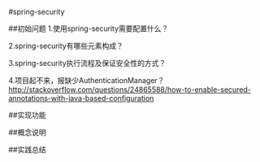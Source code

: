 #spring-security

##初始问题
1.使用spring-security需要配置什么？

2.spring-security有哪些元素构成？

3.spring-security执行流程及保证安全性的方式？

4.项目起不来，报缺少AuthenticationManager？
http://stackoverflow.com/questions/24865588/how-to-enable-secured-annotations-with-java-based-configuration

##实现功能


##概念说明


##实践总结